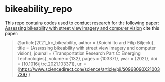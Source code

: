 # bikeability_repo

This repo contains codes used to conduct research for the following paper:
[Assessing bikeability with street view imagery and computer vision](https://authors.elsevier.com/a/1dn8b,M0mRJjVR)
cite this paper:
>@article{2021_trc_bikeability,
  author = {Koichi Ito and Filip Biljecki},
  title = {Assessing bikeability with street view imagery and computer vision},
  journal = {Transportation Research Part C: Emerging Technologies},
  volume = {132},
  pages = {103371},
  year = {2021},
  doi = {10.1016/j.trc.2021.103371},
  url = {https://www.sciencedirect.com/science/article/pii/S0968090X21003739}
}

